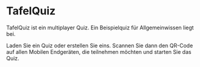 # TafelQuiz

TafelQuiz ist ein multiplayer Quiz. Ein Beispielquiz für Allgemeinwissen liegt bei.

Laden Sie ein Quiz oder erstellen Sie eins. Scannen Sie dann den QR-Code auf allen Mobilen Endgeräten, die teilnehmen möchten und starten Sie das Quiz.

